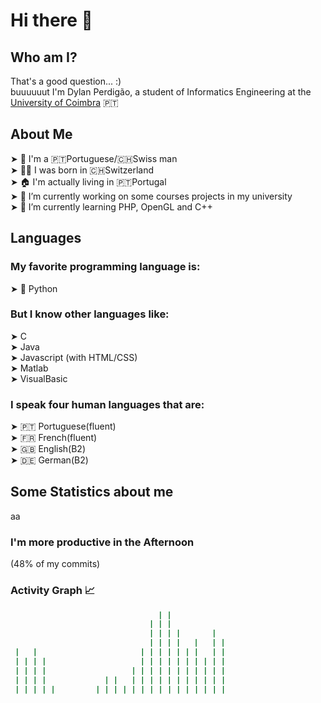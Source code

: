 # Hi there 👋

## Who am I?
That's a good question... :)<br>
buuuuuut I'm Dylan Perdigão, a student of Informatics Engineering at the <a href="https://www.uc.pt">University of Coimbra</a> 🇵🇹

## About Me
  ➤ 👤 I'm a 🇵🇹Portuguese/🇨🇭Swiss man<br>
  ➤ 👶🏻 I was born in 🇨🇭Switzerland<br>
  ➤ 🏠 I'm actually living in 🇵🇹Portugal<br>
  ➤ 🔭 I’m currently working on some courses projects in my university<br>
  ➤ 🌱 I’m currently learning PHP, OpenGL and C++<br>
  

## Languages
### My favorite programming language is:

  ➤ 🐍 Python
  
### But I know other languages like:

  ➤ C<br>
  ➤ Java<br>
  ➤ Javascript (with HTML/CSS)<br>
  ➤ Matlab<br>
  ➤ VisualBasic<br>
  
### I speak four human languages that are:<br>
  ➤ 🇵🇹 Portuguese(fluent)<br>
  ➤ 🇫🇷 French(fluent)<br>
  ➤ 🇬🇧 English(B2)<br>
  ➤ 🇩🇪 German(B2)<br>

<!--STATS-->
<!--BEGIN-->
## Some Statistics about me
aa
### I'm more productive in the Afternoon
(48% of my commits)
### Activity Graph 📈
```bash
                                 | |            
                               | | |            
                               | | | |       |  
                               | | | |   |   | |
 |   |                       | | | | | | |   | |
 | | | |                     | | | | | | | | | |
 | | | |                   | | | | | | | | | | |
 | | | |             | |   | | | | | | | | | | |
 | | | | |         | | | | | | | | | | | | | | |
 ```

<!--END-->
